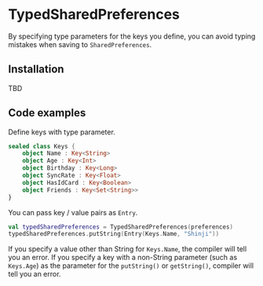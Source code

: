 # TypedSharedPreferences

By specifying type parameters for the keys you define, you can avoid typing mistakes when saving to `SharedPreferences`.

## Installation

TBD

## Code examples

Define keys with type parameter.

```kotlin
sealed class Keys {
    object Name : Key<String>
    object Age : Key<Int>
    object Birthday : Key<Long>
    object SyncRate : Key<Float>
    object HasIdCard : Key<Boolean>
    object Friends : Key<Set<String>>
}
```

You can pass key / value pairs as `Entry`.

```kotlin
val typedSharedPreferences = TypedSharedPreferences(preferences)
typedSharedPreferences.putString(Entry(Keys.Name, "Shinji"))
```

If you specify a value other than String for `Keys.Name`, the compiler will tell you an error.
If you specify a key with a non-String parameter (such as `Keys.Age`) as the parameter for the `putString()` or `getString()`, compiler will tell you an error.
